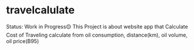 # travelcalulate
Status: Work in Progress🟡
This Project is about 
  website app that Calculate Cost of Traveling
  calculate from oil consumption, distance(km), oil volume, oil price(B95)
